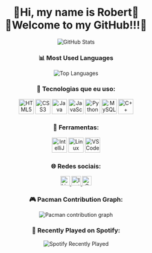 <!-- Título e boas-vindas -->
<h1 align="center">👾Hi, my name is Robert👾<br>👾Welcome to my GitHub!!!👾</h1>

<!-- GitHub Stats -->
<p align="center">
  <img src="https://github-readme-stats.vercel.app/api?username=Robert-art-full&show_icons=true&theme=tokyonight" alt="GitHub Stats">
</p>

<!-- Most Used Languages (com porcentagens reais automáticas) -->
<h3 align="center">📊 Most Used Languages</h3>

<p align="center">
  <img src="https://github-readme-stats.vercel.app/api/top-langs/?username=Robert-art-full&layout=compact&theme=tokyonight" alt="Top Languages">
</p>

<!-- Tecnologias que você usa -->
<h3 align="center">🚀 Tecnologias que eu uso:</h3>
<p align="center">
  <img src="https://cdn.jsdelivr.net/gh/devicons/devicon/icons/html5/html5-original.svg" height="40" alt="HTML5" />
  <img src="https://cdn.jsdelivr.net/gh/devicons/devicon/icons/css3/css3-original.svg" height="40" alt="CSS3" />
  <img src="https://cdn.jsdelivr.net/gh/devicons/devicon/icons/java/java-original.svg" height="40" alt="Java" />
  <img src="https://cdn.jsdelivr.net/gh/devicons/devicon/icons/javascript/javascript-plain.svg" height="40" alt="JavaScript" />
  <img src="https://cdn.jsdelivr.net/gh/devicons/devicon/icons/python/python-original.svg" height="40" alt="Python" />
  <img src="https://cdn.jsdelivr.net/gh/devicons/devicon/icons/mysql/mysql-original.svg" height="40" alt="MySQL" />
  <img src="https://cdn.jsdelivr.net/gh/devicons/devicon/icons/cplusplus/cplusplus-original.svg" height="40" alt="C++" />
</p>

<!-- Ferramentas -->
<h3 align="center">🧰 Ferramentas:</h3>
<p align="center">
  <img src="https://cdn.jsdelivr.net/gh/devicons/devicon/icons/intellij/intellij-original.svg" height="40" alt="IntelliJ" />
  <img src="https://cdn.jsdelivr.net/gh/devicons/devicon/icons/linux/linux-original.svg" height="40" alt="Linux" />
  <img src="https://cdn.jsdelivr.net/gh/devicons/devicon/icons/vscode/vscode-original.svg" height="40" alt="VSCode" />
</p>

<!-- Redes sociais -->
<h3 align="center">🌐 Redes sociais:</h3>
<p align="center">
  <a href="https://linkedin.com/in/seu-usuario" target="_blank">
    <img src="https://img.shields.io/static/v1?message=LinkedIn&logo=linkedin&label=&color=0077B5&logoColor=white&labelColor=&style=flat" height="25" alt="LinkedIn">
  </a>
  <a href="https://instagram.com/seu-usuario" target="_blank">
    <img src="https://img.shields.io/static/v1?message=Instagram&logo=instagram&label=&color=E4405F&logoColor=white&labelColor=&style=flat" height="25" alt="Instagram">
  </a>
  <a href="mailto:seuemail@gmail.com">
    <img src="https://img.shields.io/static/v1?message=Gmail&logo=gmail&label=&color=D14836&logoColor=white&labelColor=&style=flat" height="25" alt="Gmail">
  </a>
</p>

<!-- Pacman Contribution Graph -->
<h3 align="center">🎮 Pacman Contribution Graph:</h3>
<p align="center">
  <picture>
    <source media="(prefers-color-scheme: dark)" srcset="https://raw.githubusercontent.com/Robert-art-full/Robert-art-full/output/pacman-contribution-graph-dark.svg">
    <source media="(prefers-color-scheme: light)" srcset="https://raw.githubusercontent.com/Robert-art-full/Robert-art-full/output/pacman-contribution-graph.svg">
    <img alt="Pacman contribution graph" src="https://raw.githubusercontent.com/Robert-art-full/Robert-art-full/output/pacman-contribution-graph.svg">
  </picture>
</p>

<!-- Spotify Recently Played -->
<h3 align="center">🎵 Recently Played on Spotify:</h3>
<p align="center">
  <img src="https://spotify-recently-played-readme.vercel.app/api?count=5" alt="Spotify Recently Played">
</p>
